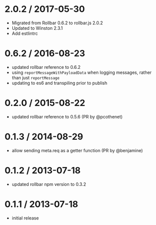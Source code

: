 2.0.2 / 2017-05-30
==================
  * Migrated from Rollbar 0.6.2 to rollbar.js 2.0.2
  * Updated to Winston 2.3.1
  * Add estlintrc

0.6.2 / 2016-08-23
==================
  * updated rollbar reference to 0.6.2
  * using `reportMessageWithPayloadData` when logging messages, rather than just `reportMessage`
  * updating to es6 and transpiling prior to publish

0.2.0 / 2015-08-22
==================
  * updated rollbar reference to 0.5.6 (PR by @pcothenet)

0.1.3 / 2014-08-29
==================
  * allow sending meta.req as a getter function (PR by @benjamine)

0.1.2 / 2013-07-18
==================
  * updated rollbar npm version to 0.3.2

0.1.1 / 2013-07-18
==================
  * initial release
